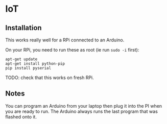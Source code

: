 # IoT

## Installation

This works really well for a RPi connected to an Arduino.

On your RPi, you need to run these as root (ie run `sudo -i` first):

	apt-get update
	apt-get install python-pip
	pip install pyserial

TODO: check that this works on fresh RPi.

## Notes

You can program an Arduino from your laptop then plug it into the PI
when you are ready to run. The Arduino always runs the last program 
that was flashed onto it.
